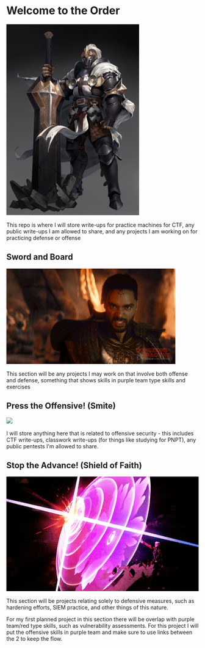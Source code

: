 # Welcome to the Order

<img src="./resources/paladin-intro.jpg" height="500">

This repo is where I will store write-ups for practice machines for CTF, any public write-ups I am allowed to share, and any projects I am working on for practicing defense or offense

## Sword and Board

<img src="./resources/swordandboard.gif" height="250">

This section will be any projects I may work on that involve both offense and defense, something that shows skills in purple team type skills and exercises

## Press the Offensive! (Smite)

<img src="./resources/smite.gif" height="300">

I will store anything here that is related to offensive security - this includes CTF write-ups, classwork write-ups (for things like studying for PNPT), any public pentests I'm allowed to share.

## Stop the Advance! (Shield of Faith)

<img src="./resources/holyshield.gif" height="300">

This section will be projects relating solely to defensive measures, such as hardening efforts, SIEM practice, and other things of this nature.

For my first planned project in this section there will be overlap with purple team/red type skills, such as vulnerability assessments. For this project I will put the offensive skills in purple team and make sure to use links between the 2
to keep the flow.
